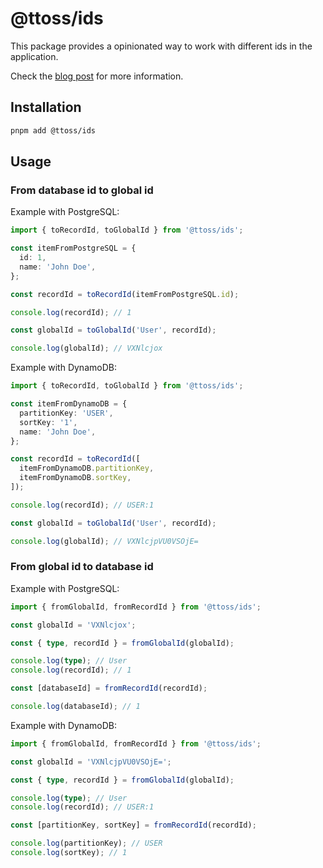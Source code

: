 # @ttoss/ids

This package provides a opinionated way to work with different ids in the application.

Check the [blog post](https://ttoss.dev/blog/2024/01/12/working-with-different-ids-through-the-application) for more information.

## Installation

```bash
pnpm add @ttoss/ids
```

## Usage

### From database id to global id

Example with PostgreSQL:

```typescript
import { toRecordId, toGlobalId } from '@ttoss/ids';

const itemFromPostgreSQL = {
  id: 1,
  name: 'John Doe',
};

const recordId = toRecordId(itemFromPostgreSQL.id);

console.log(recordId); // 1

const globalId = toGlobalId('User', recordId);

console.log(globalId); // VXNlcjox
```

Example with DynamoDB:

```typescript
import { toRecordId, toGlobalId } from '@ttoss/ids';

const itemFromDynamoDB = {
  partitionKey: 'USER',
  sortKey: '1',
  name: 'John Doe',
};

const recordId = toRecordId([
  itemFromDynamoDB.partitionKey,
  itemFromDynamoDB.sortKey,
]);

console.log(recordId); // USER:1

const globalId = toGlobalId('User', recordId);

console.log(globalId); // VXNlcjpVU0VSOjE=
```

### From global id to database id

Example with PostgreSQL:

```typescript
import { fromGlobalId, fromRecordId } from '@ttoss/ids';

const globalId = 'VXNlcjox';

const { type, recordId } = fromGlobalId(globalId);

console.log(type); // User
console.log(recordId); // 1

const [databaseId] = fromRecordId(recordId);

console.log(databaseId); // 1
```

Example with DynamoDB:

```typescript
import { fromGlobalId, fromRecordId } from '@ttoss/ids';

const globalId = 'VXNlcjpVU0VSOjE=';

const { type, recordId } = fromGlobalId(globalId);

console.log(type); // User
console.log(recordId); // USER:1

const [partitionKey, sortKey] = fromRecordId(recordId);

console.log(partitionKey); // USER
console.log(sortKey); // 1
```
